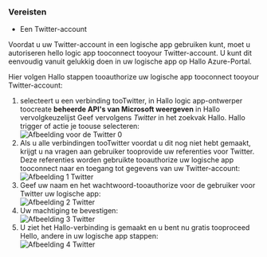 ### <a name="prerequisites"></a>Vereisten
* Een Twitter-account 

Voordat u uw Twitter-account in een logische app gebruiken kunt, moet u autoriseren hello logic app tooconnect tooyour Twitter-account. U kunt dit eenvoudig vanuit gelukkig doen in uw logische app op Hallo Azure-Portal. 

Hier volgen Hallo stappen tooauthorize uw logische app tooconnect tooyour Twitter-account:

1. selecteert u een verbinding tooTwitter, in Hallo logic app-ontwerper toocreate **beheerde API's van Microsoft weergeven** in Hallo vervolgkeuzelijst Geef vervolgens *Twitter* in het zoekvak Hallo. Hallo trigger of actie je toouse selecteren:  
   ![Afbeelding voor de Twitter 0](./media/connectors-create-api-twitter/twitter-0.png)
2. Als u alle verbindingen tooTwitter voordat u dit nog niet hebt gemaakt, krijgt u na vragen aan gebruiker tooprovide uw referenties voor Twitter. Deze referenties worden gebruikte tooauthorize uw logische app tooconnect naar en toegang tot gegevens van uw Twitter-account:  
   ![Afbeelding 1 Twitter](./media/connectors-create-api-twitter/twitter-1.png)  
3. Geef uw naam en het wachtwoord-tooauthorize voor de gebruiker voor Twitter uw logische app:  
   ![Afbeelding 2 Twitter](./media/connectors-create-api-twitter/twitter-2.png)  
4. Uw machtiging te bevestigen:  
   ![Afbeelding 3 Twitter](./media/connectors-create-api-twitter/twitter-3.png)  
5. U ziet het Hallo-verbinding is gemaakt en u bent nu gratis tooproceed Hello, andere in uw logische app stappen:  
   ![Afbeelding 4 Twitter](./media/connectors-create-api-twitter/twitter-4.png)

